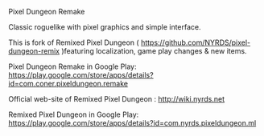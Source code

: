 Pixel Dungeon Remake

Classic roguelike with pixel graphics and simple interface.

This is fork of Remixed Pixel Dungeon ( https://github.com/NYRDS/pixel-dungeon-remix )featuring localization, game play changes & new items.

Pixel Dungeon Remake in Google Play: https://play.google.com/store/apps/details?id=com.coner.pixeldungeon.remake

Official web-site of Remixed Pixel Dungeon : http://wiki.nyrds.net

Remixed Pixel Dungeon in Google Play: https://play.google.com/store/apps/details?id=com.nyrds.pixeldungeon.ml
